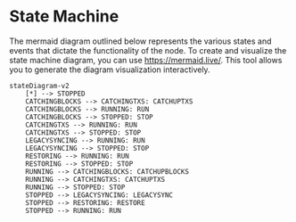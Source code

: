 # State Machine

The mermaid diagram outlined below represents the various states and events that dictate the functionality of the node. To create and visualize the state machine diagram, you can use https://mermaid.live/. This tool allows you to generate the diagram visualization interactively.

```mermaid
stateDiagram-v2
    [*] --> STOPPED
    CATCHINGBLOCKS --> CATCHINGTXS: CATCHUPTXS
    CATCHINGBLOCKS --> RUNNING: RUN
    CATCHINGBLOCKS --> STOPPED: STOP
    CATCHINGTXS --> RUNNING: RUN
    CATCHINGTXS --> STOPPED: STOP
    LEGACYSYNCING --> RUNNING: RUN
    LEGACYSYNCING --> STOPPED: STOP
    RESTORING --> RUNNING: RUN
    RESTORING --> STOPPED: STOP
    RUNNING --> CATCHINGBLOCKS: CATCHUPBLOCKS
    RUNNING --> CATCHINGTXS: CATCHUPTXS
    RUNNING --> STOPPED: STOP
    STOPPED --> LEGACYSYNCING: LEGACYSYNC
    STOPPED --> RESTORING: RESTORE
    STOPPED --> RUNNING: RUN
```